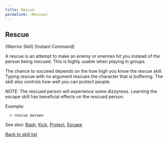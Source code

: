 ```yaml
---
title: Rescue
permalink: /Rescue/
---
```


## Rescue

(Warrior Skill) \[Instant Command\]

A rescue is an attempt to make an enemy or enemies hit you instead of
the person being rescued. This is highly usable when playing in groups.

The chance to succeed depends on the how high you know the rescue skill.
Typing rescue with no argument rescues the character that is buffering.
The skill also controls how well you can protect people.

NOTE: The rescued person will experience some dizzyness. Learning the
escape skill has beneficial effects on the rescued person.

Example:

`  > rescue morwen`

See also: [Bash](Bash "wikilink"), [Kick](Kick "wikilink"),
[Protect](Protect "wikilink"), [Escape](Escape "wikilink")

[Back to skill list](Skill "wikilink")